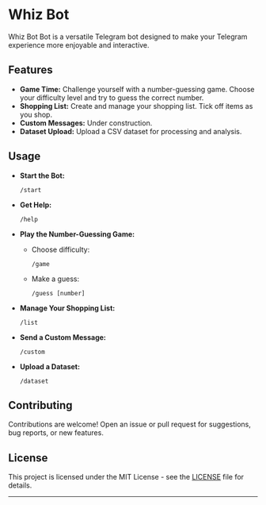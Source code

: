 # Whiz Bot

Whiz Bot Bot is a versatile Telegram bot designed to make your Telegram experience more enjoyable and interactive.

## Features

- **Game Time:** Challenge yourself with a number-guessing game. Choose your difficulty level and try to guess the correct number.
- **Shopping List:** Create and manage your shopping list. Tick off items as you shop.
- **Custom Messages:** Under construction.
- **Dataset Upload:** Upload a CSV dataset for processing and analysis.

## Usage

- **Start the Bot:**
  ```
  /start
  ```

- **Get Help:**
  ```
  /help
  ```

- **Play the Number-Guessing Game:**
  - Choose difficulty:
    ```
    /game
    ```
  - Make a guess:
    ```
    /guess [number]
    ```

- **Manage Your Shopping List:**
  ```
  /list
  ```

- **Send a Custom Message:**
  ```
  /custom
  ```

- **Upload a Dataset:**
  ```
  /dataset
  ```

## Contributing

Contributions are welcome! Open an issue or pull request for suggestions, bug reports, or new features.

## License

This project is licensed under the MIT License - see the [LICENSE](LICENSE) file for details.

---
